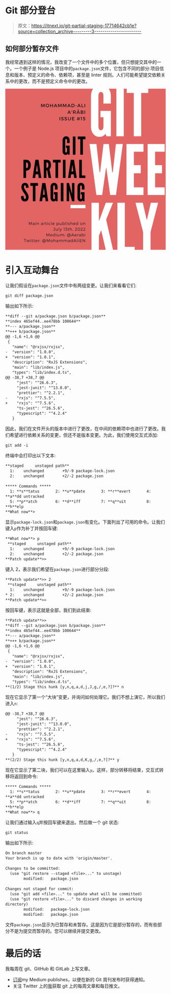# Git 部分登台

> 原文：<https://itnext.io/git-partial-staging-17714642cb1e?source=collection_archive---------3----------------------->

## 如何部分暂存文件

我经常遇到这样的情况，我改变了一个文件中的多个位置，但只想提交其中的一个。一个例子是 Node.js 项目中的`package.json`文件，它包含不同的部分:项目信息和版本、预定义的命令、依赖项，甚至是 linter 规则。人们可能希望提交依赖关系中的更改，而不是预定义命令中的更改。

![](img/a4c3cec3e3d75cbe19355c27113a0b31.png)

# 引入互动舞台

让我们假设在`package.json`文件中有两组变更。让我们来看看它们:

```
git diff package.json
```

输出如下所示:

```
**diff --git a/package.json b/package.json** 
**index 465ef44..ee478bb 100644** 
**--- a/package.json** 
**+++ b/package.json** 
@@ -1,6 +1,6 @@ 
 { 
   "name": "@rxjsx/rxjsx", 
-  "version": "1.0.0", 
+  "version": "1.0.1", 
   "description": "RxJS Extensions", 
   "main": "lib/index.js", 
   "types": "lib/index.d.ts", 
@@ -38,7 +38,7 @@ 
     "jest": "^26.6.3", 
     "jest-junit": "^13.0.0", 
     "prettier": "^2.2.1", 
-    "rxjs": "^7.5.5", 
+    "rxjs": "^7.5.6", 
     "ts-jest": "^26.5.6", 
     "typescript": "^4.2.4" 
   }
```

因此，我们在文件开头的版本中进行了更改，在中间的依赖项中也进行了更改。我们希望进行依赖关系的变更，但还不是版本变更。为此，我们使用交互式添加:

```
git add -i
```

终端中会打印出以下文本:

```
**staged     unstaged path** 
  1:    unchanged        +9/-9 package-lock.json 
  2:    unchanged        +2/-2 package.json 

***** Commands ***** 
  1: **s**tatus       2: **u**pdate       3: **r**evert       4: **a**dd untracked 
  5: **p**atch        6: **d**iff         7: **q**uit         8: **h**elp 
**What now**>
```

显示`package-lock.json`和`package.json`有变化。下面列出了可用的命令。让我们键入`p`作为补丁并按回车键:

```
**What now**> p 
 **staged     unstaged path** 
  1:    unchanged        +9/-9 package-lock.json 
  2:    unchanged        +2/-2 package.json
**Patch update**>>
```

键入 2，表示我们希望在`package.json`进行部分分段:

```
**Patch update**>> 2  
 **staged     unstaged path** 
  1:    unchanged        +9/-9 package-lock.json 
* 2:    unchanged        +2/-2 package.json 
**Patch update**>>
```

按回车键，表示这就是全部，我们到此结束:

```
**Patch update**>>  
**diff --git a/package.json b/package.json** 
**index 465ef44..ee478bb 100644** 
**--- a/package.json** 
**+++ b/package.json** 
@@ -1,6 +1,6 @@ 
 { 
   "name": "@rxjsx/rxjsx", 
-  "version": "1.0.0", 
+  "version": "1.0.1", 
   "description": "RxJS Extensions", 
   "main": "lib/index.js", 
   "types": "lib/index.d.ts", 
**(1/2) Stage this hunk [y,n,q,a,d,j,J,g,/,e,?]?** n
```

现在它显示了第一个“大块”变更，并询问如何处理它。我们不想上演它，所以我们进入`n`:

```
@@ -38,7 +38,7 @@ 
     "jest": "^26.6.3", 
     "jest-junit": "^13.0.0", 
     "prettier": "^2.2.1", 
-    "rxjs": "^7.5.5", 
+    "rxjs": "^7.5.6", 
     "ts-jest": "^26.5.6", 
     "typescript": "^4.2.4" 
   } 
**(2/2) Stage this hunk [y,n,q,a,d,K,g,/,e,?]?** y
```

现在它显示了第二块，我们可以在这里输入`y`。这样，部分转移将结束，交互式转移将返回到命令:

```
***** Commands ***** 
  1: **s**tatus       2: **u**pdate       3: **r**evert       4: **a**dd untracked 
  5: **p**atch        6: **d**iff         7: **q**uit         8: **h**elp 
**What now**> q
```

让我们通过输入`q`并按回车键来退出。然后做一个 git 状态:

```
git status
```

输出如下所示:

```
On branch master 
Your branch is up to date with 'origin/master'. 

Changes to be committed: 
  (use "git restore --staged <file>..." to unstage) 
        modified:   package.json 

Changes not staged for commit: 
  (use "git add <file>..." to update what will be committed) 
  (use "git restore <file>..." to discard changes in working directory) 
        modified:   package-lock.json 
        modified:   package.json
```

文件`package.json`显示为已暂存和未暂存。这是因为它是部分暂存的，而有些部分不是为提交而暂存的。您可以继续并提交更改。

# 最后的话

我每周在 git、GitHub 和 GitLab 上写文章。

*   [订阅](https://medium.com/subscribe/@aerabi)my Medium publishes，以便在新的 Git 周刊发布时获得通知。
*   关注 Twitter 上的[我](https://twitter.com/MohammadAliEN)获取 git 上的每周文章和每日推文。
